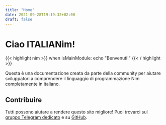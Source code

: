 ```yaml
---
title: "Home"
date: 2021-09-28T19:19:32+02:00
draft: false
---
```


# Ciao ITALIANim!

{{< highlight nim >}}
when isMainModule:
   echo "Benvenuti!"
{{< / highlight >}}


Questa è una documentazione creata da parte della community per aiutare sviluppatori a comprendere il linguaggio di programmazione Nim completamente in italiano.

## Contribuire
Tutti possono aiutare a rendere questo sito migliore! Puoi trovarci sul [gruppo Telegram dedicato](https://t.me/nimitalia) e su [GitHub](https://github.com/nim-italia/nim-italia.github.io).
